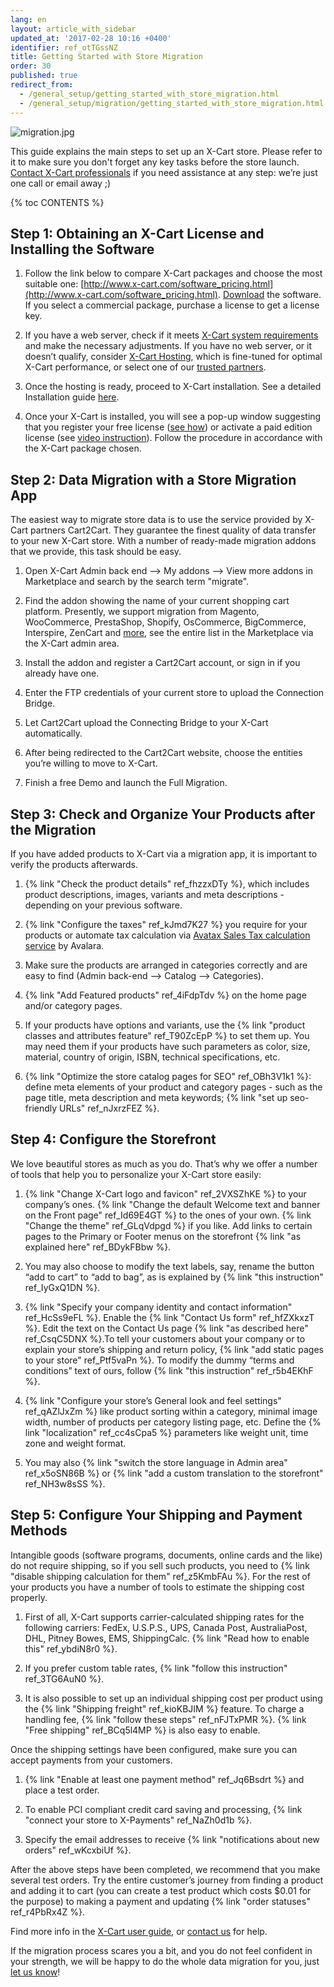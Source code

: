 ```yaml
---
lang: en
layout: article_with_sidebar
updated_at: '2017-02-28 10:16 +0400'
identifier: ref_otTGssNZ
title: Getting Started with Store Migration
order: 30
published: true
redirect_from:
  - /general_setup/getting_started_with_store_migration.html
  - /general_setup/migration/getting_started_with_store_migration.html
---
```

![migration.jpg]({{site.baseurl}}/attachments/ref_otTGssNZ/migration.jpg)

This guide explains the main steps to set up an X-Cart store. Please refer to it to make sure you don't forget any key tasks before the store launch. [Contact X-Cart professionals](https://www.x-cart.com/contact-us.html) if you need assistance at any step: we’re just one call or email away ;)

{% toc CONTENTS %}

## Step 1: Obtaining an X-Cart License and Installing the Software

1.  Follow the link below to compare X-Cart packages and choose the most suitable one: [http://www.x-cart.com/software_pricing.html](http://www.x-cart.com/software_pricing.html). [Download](https://www.x-cart.com/download.html) the software. If you select a commercial package, purchase a license to get a license key. 

2.  If you have a web server, check if it meets [X-Cart system requirements](http://kb.x-cart.com/en/general_setup/installation_guide.html#server-requirements) and make the necessary adjustments. If you have no web server, or it doesn’t qualify, consider [X-Cart Hosting](http://www.x-cart.com/hosting.html), which is fine-tuned for optimal X-Cart performance, or select one of our [trusted partners](http://partners.x-cart.com/hosting-companies).

3.   Once the hosting is ready, proceed to X-Cart installation. See a detailed Installation guide [here](http://kb.x-cart.com/en/general_setup/installation_guide.html#installation-process).

4.   Once your X-Cart is installed, you will see a pop-up window suggesting that you register your free license ([see how](https://www.youtube.com/watch?v=MEncqXpJ8qc)) or activate a paid edition license (see [video instruction](https://www.youtube.com/watch?v=mmedPCQ91yA)). Follow the procedure in accordance with the X-Cart package chosen.


## Step 2: Data Migration with a Store Migration App

The easiest way to migrate store data is to use the service provided by X-Cart partners Cart2Cart. They guarantee the finest quality of data transfer to your new X-Cart store. With a number of ready-made migration addons that we provide, this task should be easy.

1.   Open X-Cart Admin back end –> My addons –> View more addons in Marketplace and search by the search term "migrate". 

2.   Find the addon showing the name of your current shopping cart platform. Presently, we support migration from Magento, WooCommerce, PrestaShop, Shopify, OsCommerce, BigCommerce, Interspire, ZenCart and [more](http://www.x-cart.com/extensions/addons?price=All&price=All&keys=Migrate&sort_by=created&sort_by=created&sort_order=DESC&sort_order=DESC), see the entire list in the Marketplace via the X-Cart admin area. 

3.   Install the addon and register a Cart2Cart account, or sign in if you already have one.

4.   Enter the FTP credentials of your current store to upload the Connection Bridge.

5.   Let Cart2Cart upload the Connecting Bridge to your X-Cart automatically.

6.   After being redirected to the Cart2Cart website, choose the entities you’re willing to move to X-Cart.

7.   Finish a free Demo and launch the Full Migration.


## Step 3: Check and Organize Your Products after the Migration

If you have added products to X-Cart via a migration app, it is important to verify the products afterwards.

1.   {% link "Check the product details" ref_fhzzxDTy %}, which includes product descriptions, images, variants and meta descriptions - depending on your previous software.

2.   {% link "Configure the taxes" ref_kJmd7K27 %} you require for your products or automate tax calculation via [Avatax Sales Tax calculation service](http://www.x-cart.com/extensions/addons/avatax-sales-tax-automation.html) by Avalara.

3.   Make sure the products are arranged in categories correctly and are easy to find (Admin back-end –> Catalog –> Categories).

4.   {% link "Add Featured products" ref_4iFdpTdv %} on the home page and/or category pages.

5.   If your products have options and variants, use the {% link "product classes and attributes feature" ref_T90ZcEpP %} to set them up. You may need them if your products have such parameters as color, size, material, country of origin, ISBN, technical specifications, etc.

6.   {% link "Optimize the store catalog pages for SEO" ref_OBh3V1k1 %}: define meta elements of your product and category pages - such as the page title, meta description and meta keywords; {% link "set up seo-friendly URLs" ref_nJxrzFEZ %}.


## Step 4: Configure the Storefront

We love beautiful stores as much as you do. That’s why we offer a number of tools that help you to personalize your X-Cart store easily:

1.   {% link "Change X-Cart logo and favicon" ref_2VXSZhKE %} to your company’s ones. {% link "Change the default Welcome text and banner on the Front page" ref_Id69E4GT %} to the ones of your own. {% link "Change the theme" ref_GLqVdpgd %} if you like.  Add links to certain pages to the Primary or Footer menus on the storefront {% link "as explained here" ref_BDykFBbw %}.

2.   You may also choose to modify the text labels, say, rename the button “add to cart” to “add to bag”, as is explained by {% link "this instruction" ref_IyGxQ1DN %}. 

3.   {% link "Specify your company identity and contact information" ref_HcSs9eFL %}. Enable the {% link "Contact Us form" ref_hfZXkxzT %}. Edit the text on the Contact Us page {% link "as described here" ref_CsqC5DNX %}.To tell your customers about your company or to explain your store’s shipping and return policy, {% link "add static pages to your store" ref_Ptf5vaPn %}. To modify the dummy  “terms and conditions” text of ours, follow {% link "this instruction" ref_r5b4EKhF %}.

4.   {% link "Configure your store’s General look and feel settings" ref_qAZlJxZm %} like product sorting within a category, minimal image width, number of products per category listing page, etc. Define the {% link "localization" ref_cc4sCpa5 %} parameters like weight unit, time zone and weight format.

5. You may also {% link "switch the store language in Admin area" ref_x5oSN86B %} or {% link "add a custom translation to the storefront" ref_NH3w8sSS %}. 


## Step 5: Configure Your Shipping and Payment Methods

Intangible goods (software programs, documents, online cards and the like) do not require shipping, so if you sell such products, you need to {% link "disable shipping calculation for them" ref_z5KmbFAu %}. For the rest of your products you have a number of tools to estimate the shipping cost properly.

1.   First of all, X-Cart supports carrier-calculated shipping rates for the following carriers: FedEx, U.S.P.S., UPS, Canada Post, AustraliaPost, DHL, Pitney Bowes, EMS, ShippingCalc. {% link "Read how to enable this" ref_ybdiN8r0 %}.

2.   If you prefer custom table rates, {% link "follow this instruction" ref_3TG6AuN0 %}.

3.   It is also possible to set up an individual shipping cost per product using the {% link "Shipping freight" ref_kioKBJIM %} feature. To charge a handling fee, {% link "follow these steps" ref_nFJTxPMR %}. {% link "Free shipping" ref_BCq5l4MP %} is also easy to enable.

Once the shipping settings have been configured, make sure you can accept payments from your customers.

1.   {% link "Enable at least one payment method" ref_Jq6Bsdrt %} and place a test order.

2.   To enable PCI compliant credit card saving and processing, {% link "connect your store to X-Payments" ref_NaZh0d1b %}.

3.   Specify the email addresses to receive {% link "notifications about new orders" ref_wKcxbiUf %}.

After the above steps have been completed, we recommend that you make several test orders. Try the entire customer’s journey from finding a product and adding it to cart (you can create a test product which costs $0.01 for the purpose) to making a payment and updating {% link "order statuses" ref_r4PbRx4Z %}.

Find more info in the [X-Cart user guide](http://kb.x-cart.com/), or [contact us](https://www.x-cart.com/migrate_me.html) for help.

If the migration process scares you a bit, and you do not feel confident in your strength, we will be happy to do the whole data migration for you, just [let us know](https://www.x-cart.com/migrate_me.html)!
